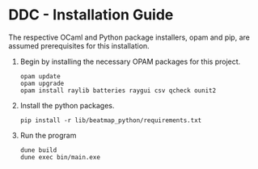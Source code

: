 # DDC - Installation Guide
The respective OCaml and Python package installers, opam and pip, are assumed prerequisites for this installation.

1. Begin by installing the necessary OPAM packages for this project.
    ```shell
    opam update
    opam upgrade
    opam install raylib batteries raygui csv qcheck ounit2
    ```
2. Install the python packages.
    ```shell
    pip install -r lib/beatmap_python/requirements.txt
    ```
3. Run the program
    ```shell
    dune build
    dune exec bin/main.exe
    ```
